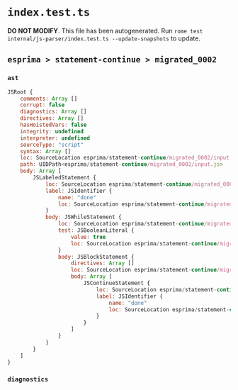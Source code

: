 # `index.test.ts`

**DO NOT MODIFY**. This file has been autogenerated. Run `rome test internal/js-parser/index.test.ts --update-snapshots` to update.

## `esprima > statement-continue > migrated_0002`

### `ast`

```javascript
JSRoot {
	comments: Array []
	corrupt: false
	diagnostics: Array []
	directives: Array []
	hasHoistedVars: false
	integrity: undefined
	interpreter: undefined
	sourceType: "script"
	syntax: Array []
	loc: SourceLocation esprima/statement-continue/migrated_0002/input.js 1:0-2:0
	path: UIDPath<esprima/statement-continue/migrated_0002/input.js>
	body: Array [
		JSLabeledStatement {
			loc: SourceLocation esprima/statement-continue/migrated_0002/input.js 1:0-1:36
			label: JSIdentifier {
				name: "done"
				loc: SourceLocation esprima/statement-continue/migrated_0002/input.js 1:0-1:4 (done)
			}
			body: JSWhileStatement {
				loc: SourceLocation esprima/statement-continue/migrated_0002/input.js 1:6-1:36
				test: JSBooleanLiteral {
					value: true
					loc: SourceLocation esprima/statement-continue/migrated_0002/input.js 1:13-1:17
				}
				body: JSBlockStatement {
					directives: Array []
					loc: SourceLocation esprima/statement-continue/migrated_0002/input.js 1:19-1:36
					body: Array [
						JSContinueStatement {
							loc: SourceLocation esprima/statement-continue/migrated_0002/input.js 1:21-1:34
							label: JSIdentifier {
								name: "done"
								loc: SourceLocation esprima/statement-continue/migrated_0002/input.js 1:30-1:34 (done)
							}
						}
					]
				}
			}
		}
	]
}
```

### `diagnostics`

```

```
